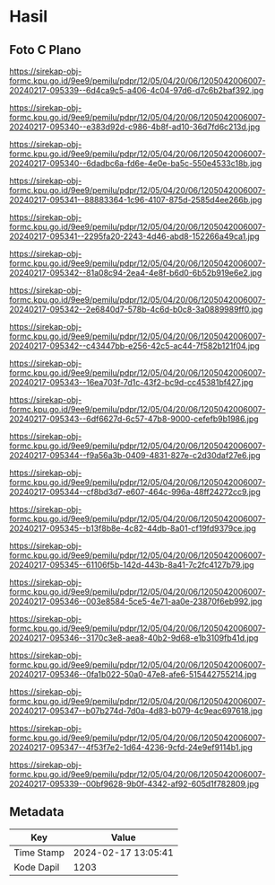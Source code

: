 # Hasil

## Foto C Plano

https://sirekap-obj-formc.kpu.go.id/9ee9/pemilu/pdpr/12/05/04/20/06/1205042006007-20240217-095339--6d4ca9c5-a406-4c04-97d6-d7c6b2baf392.jpg

https://sirekap-obj-formc.kpu.go.id/9ee9/pemilu/pdpr/12/05/04/20/06/1205042006007-20240217-095340--e383d92d-c986-4b8f-ad10-36d7fd6c213d.jpg

https://sirekap-obj-formc.kpu.go.id/9ee9/pemilu/pdpr/12/05/04/20/06/1205042006007-20240217-095340--6dadbc6a-fd6e-4e0e-ba5c-550e4533c18b.jpg

https://sirekap-obj-formc.kpu.go.id/9ee9/pemilu/pdpr/12/05/04/20/06/1205042006007-20240217-095341--88883364-1c96-4107-875d-2585d4ee266b.jpg

https://sirekap-obj-formc.kpu.go.id/9ee9/pemilu/pdpr/12/05/04/20/06/1205042006007-20240217-095341--2295fa20-2243-4d46-abd8-152266a49ca1.jpg

https://sirekap-obj-formc.kpu.go.id/9ee9/pemilu/pdpr/12/05/04/20/06/1205042006007-20240217-095342--81a08c94-2ea4-4e8f-b6d0-6b52b919e6e2.jpg

https://sirekap-obj-formc.kpu.go.id/9ee9/pemilu/pdpr/12/05/04/20/06/1205042006007-20240217-095342--2e6840d7-578b-4c6d-b0c8-3a0889989ff0.jpg

https://sirekap-obj-formc.kpu.go.id/9ee9/pemilu/pdpr/12/05/04/20/06/1205042006007-20240217-095342--c43447bb-e256-42c5-ac44-7f582b121f04.jpg

https://sirekap-obj-formc.kpu.go.id/9ee9/pemilu/pdpr/12/05/04/20/06/1205042006007-20240217-095343--16ea703f-7d1c-43f2-bc9d-cc45381bf427.jpg

https://sirekap-obj-formc.kpu.go.id/9ee9/pemilu/pdpr/12/05/04/20/06/1205042006007-20240217-095343--6df6627d-6c57-47b8-9000-cefefb9b1986.jpg

https://sirekap-obj-formc.kpu.go.id/9ee9/pemilu/pdpr/12/05/04/20/06/1205042006007-20240217-095344--f9a56a3b-0409-4831-827e-c2d30daf27e6.jpg

https://sirekap-obj-formc.kpu.go.id/9ee9/pemilu/pdpr/12/05/04/20/06/1205042006007-20240217-095344--cf8bd3d7-e607-464c-996a-48ff24272cc9.jpg

https://sirekap-obj-formc.kpu.go.id/9ee9/pemilu/pdpr/12/05/04/20/06/1205042006007-20240217-095345--b13f8b8e-4c82-44db-8a01-cf19fd9379ce.jpg

https://sirekap-obj-formc.kpu.go.id/9ee9/pemilu/pdpr/12/05/04/20/06/1205042006007-20240217-095345--61106f5b-142d-443b-8a41-7c2fc4127b79.jpg

https://sirekap-obj-formc.kpu.go.id/9ee9/pemilu/pdpr/12/05/04/20/06/1205042006007-20240217-095346--003e8584-5ce5-4e71-aa0e-23870f6eb992.jpg

https://sirekap-obj-formc.kpu.go.id/9ee9/pemilu/pdpr/12/05/04/20/06/1205042006007-20240217-095346--3170c3e8-aea8-40b2-9d68-e1b3109fb41d.jpg

https://sirekap-obj-formc.kpu.go.id/9ee9/pemilu/pdpr/12/05/04/20/06/1205042006007-20240217-095346--0fa1b022-50a0-47e8-afe6-515442755214.jpg

https://sirekap-obj-formc.kpu.go.id/9ee9/pemilu/pdpr/12/05/04/20/06/1205042006007-20240217-095347--b07b274d-7d0a-4d83-b079-4c9eac697618.jpg

https://sirekap-obj-formc.kpu.go.id/9ee9/pemilu/pdpr/12/05/04/20/06/1205042006007-20240217-095347--4f53f7e2-1d64-4236-9cfd-24e9ef9114b1.jpg

https://sirekap-obj-formc.kpu.go.id/9ee9/pemilu/pdpr/12/05/04/20/06/1205042006007-20240217-095339--00bf9628-9b0f-4342-af92-605d1f782809.jpg


## Metadata

| Key        | Value               |
| ---------- | ------------------- |
| Time Stamp | 2024-02-17 13:05:41 |
| Kode Dapil | 1203                |



